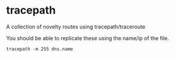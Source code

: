 tracepath
=======

A collection of novelty routes using tracepath/traceroute

You should be able to replicate these using the name/ip of the file.

```
tracepath -m 255 dns.name
```
